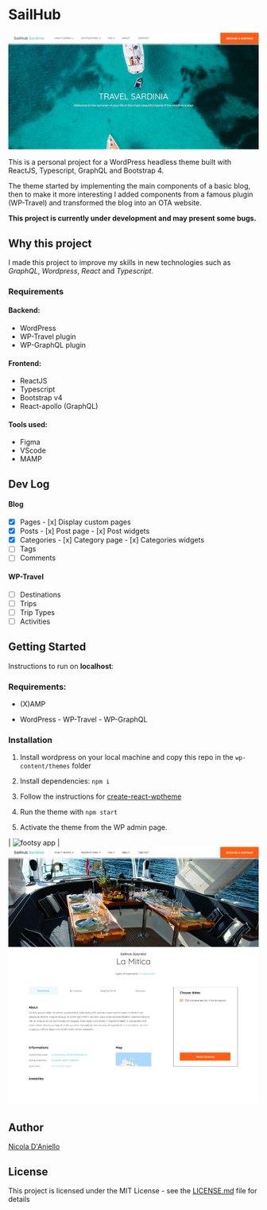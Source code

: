 # SailHub

![SailHub home](https://github.com/nicoladaniello/sailhub/blob/master/prototypes/main.png)

This is a personal project for a WordPress headless theme built with ReactJS, Typescript, GraphQL and Bootstrap 4.

The theme started by implementing the main components of a basic blog, then to make it more interesting I added components from a famous plugin (WP-Travel) and transformed the blog into an OTA website.

**This project is currently under development and may present some bugs.**

## Why this project

I made this project to improve my skills in new technologies such as _GraphQL_, _Wordpress_, _React_ and _Typescript_.

### Requirements

#### Backend:

- WordPress
- WP-Travel plugin
- WP-GraphQL plugin

#### Frontend:

- ReactJS
- Typescript
- Bootstrap v4
- React-apollo (GraphQL)

#### Tools used:

- Figma
- VScode
- MAMP

## Dev Log

#### Blog

- [x] Pages - [x] Display custom pages
- [x] Posts - [x] Post page - [x] Post widgets
- [x] Categories - [x] Category page - [x] Categories widgets
- [ ] Tags
- [ ] Comments

#### WP-Travel

- [ ] Destinations
- [ ] Trips
- [ ] Trip Types
- [ ] Activities

## Getting Started

Instructions to run on **localhost**:

### Requirements:

- (X)AMP

- WordPress - WP-Travel - WP-GraphQL

### Installation

1. Install wordpress on your local machine and copy this repo in the `wp-content/themes` folder

2. Install dependencies: `npm i`

3. Follow the instructions for [create-react-wptheme](https://github.com/devloco/create-react-wptheme)

4. Run the theme with `npm start`

5. Activate the theme from the WP admin page.

| ![footsy app](https://github.com/nicoladaniello/sailhub/blob/master/prototypes/home.png) | ![footsy app](https://github.com/nicoladaniello/sailhub/blob/master/prototypes/destination.png)

## Author

[Nicola D'Aniello](https://github.com/mmode)

## License

This project is licensed under the MIT License - see the [LICENSE.md](LICENSE.md) file for details
